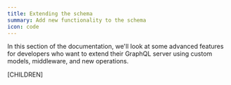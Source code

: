 ```yaml
---
title: Extending the schema
summary: Add new functionality to the schema
icon: code
---
```


In this section of the documentation, we'll look at some advanced
features for developers who want to extend their GraphQL server
using custom models, middleware, and new operations.

[CHILDREN]
